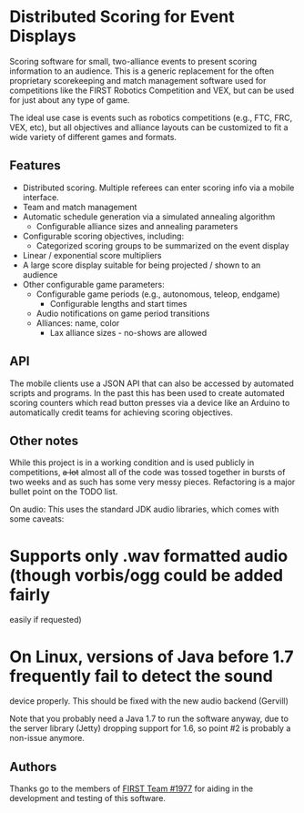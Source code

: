 Distributed Scoring for Event Displays
======================================

Scoring software for small, two-alliance events to present scoring information
to an audience. This is a generic replacement for the often proprietary
scorekeeping and match management software used for competitions like the
FIRST Robotics Competition and VEX, but can be used for just about any type of
game.

The ideal use case is events such as robotics competitions (e.g., FTC, FRC, VEX,
etc), but all objectives and alliance layouts can be customized to fit a wide
variety of different games and formats.

Features
--------

 * Distributed scoring. Multiple referees can enter scoring info via a mobile 
   interface.
 * Team and match management
 * Automatic schedule generation via a simulated annealing algorithm
   * Configurable alliance sizes and annealing parameters
 * Configurable scoring objectives, including:
   * Categorized scoring groups to be summarized on the event display
  * Linear / exponential score multipliers
 * A large score display suitable for being projected / shown to an audience
 * Other configurable game parameters:
    * Configurable game periods (e.g., autonomous, teleop, endgame)
      * Configurable lengths and start times
    * Audio notifications on game period transitions  
   * Alliances: name, color  
      * Lax alliance sizes - no-shows are allowed

API
---
The mobile clients use a JSON API that can also be accessed by automated scripts
and programs. In the past this has been used to create automated scoring
counters which read button presses via a device like an Arduino to automatically
credit teams for achieving scoring objectives.

Other notes
-----------
While this project is in a working condition and is used publicly in
competitions, ~~a lot~~ almost all of the code was tossed together in bursts of
two weeks and as such has some very messy pieces. Refactoring is a major bullet
point on the TODO list.

On audio: This uses the standard JDK audio libraries, which comes with some
caveats:
 # Supports only .wav formatted audio (though vorbis/ogg could be added fairly
   easily if requested)
 # On Linux, versions of Java before 1.7 frequently fail to detect the sound 
   device properly. This should be fixed with the new audio backend (Gervill)

Note that you probably need a Java 1.7 to run the software anyway, due to the
server library (Jetty) dropping support for 1.6, so point #2 is probably a
non-issue anymore.

Authors
-------
Thanks go to the members of [FIRST Team #1977](http://robotics.lovelandhs.org)
for aiding in the development and testing of this software.
